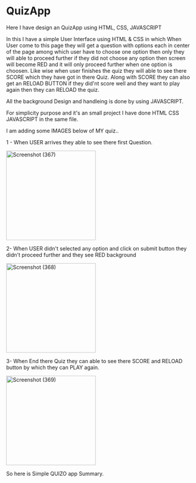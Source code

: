# QuizApp
Here I have design an QuizApp using HTML, CSS, JAVASCRIPT

In this I have a simple User Interface using HTML & CSS in which When User come to this page they will get a question with options each in center of the page among which user have to choose one option then only they will able to proceed further if they did not choose any option then screen will become RED and it will only proceed further when one option is choosen.
Like wise when user finishes the quiz they will able to see there SCORE which they have got in there Quiz.
Along with SCORE they can also get an RELOAD BUTTON if they did'nt score well and they want to play again then they can RELOAD the quiz.

All the background Design and handleing is done by using JAVASCRIPT.

For simplicity purpose and it's an small project I have done HTML CSS JAVASCRIPT in the same file.

I am adding some IMAGES below of MY quiz..

1 - When USER arrives they able to see there first Question. 

<img width="240" alt="Screenshot (367)" src="https://user-images.githubusercontent.com/53014013/174310886-641762ae-c877-4f0c-bb06-1342c40ef6eb.png">

2- When USER didn't selected any option and click on submit button they didn't proceed further and they see RED background

<img width="240" alt="Screenshot (368)" src="https://user-images.githubusercontent.com/53014013/174311160-3984b370-8c6b-42c8-b303-52b02f4dfde9.png">

3- When End there Quiz they can able to see there SCORE and RELOAD button by which they can PLAY again.

<img width="240" alt="Screenshot (369)" src="https://user-images.githubusercontent.com/53014013/174311319-6796ca7b-cea2-4a68-b5c5-242b049f6a95.png">



So here is Simple QUIZO app Summary.
